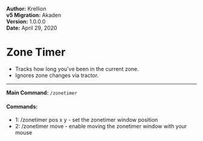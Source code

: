**Author:** Krellion<br>
**v5 Migration:** Akaden<br>
**Version:** 1.0.0.0<br>
**Date:** April 29, 2020<br>

# Zone Timer #

* Tracks how long you've been in the current zone.
* Ignores zone changes via tractor.

----

**Main Command:** `/zonetimer`

#### Commands: ####
* 1: /zonetimer pos x y - set the zonetimer window position
* 2: /zonetimer move - enable moving the zonetimer window with your mouse
